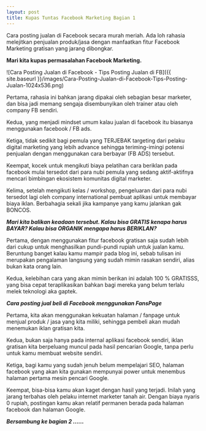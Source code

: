 ```yaml
---
layout: post
title: Kupas Tuntas Facebook Marketing Bagian 1
---
```


Cara posting jualan di Facebook secara murah meriah. Ada loh rahasia melejitkan penjualan produk/jasa dengan manfaatkan fitur Facebook Marketing gratisan yang jarang dibongkar.

**Mari kita kupas permasalahan Facebook Marketing.**

![Cara Posting Jualan di Facebook - Tips Posting Jualan di FB]({{ site.baseurl }}/images/Cara-Posting-Jualan-di-Facebook-Tips-Posting-Jualan-1024x536.png)

Pertama, rahasia ini bahkan jarang dipakai oleh sebagian besar marketer, dan bisa jadi memang sengaja disembunyikan oleh trainer atau oleh company FB sendiri.

Kedua, yang menjadi mindset umum kalau jualan di facebook itu biasanya menggunakan facebook / FB ads.

Ketiga, tidak sedikit bagi pemula yang TERJEBAK targeting dari pelaku digital marketing yang lebih advance sehingga teriming-imingi potensi penjualan dengan menggunakan cara berbayar (FB ADS) tersebut.

Keempat, kocek untuk mengikuti biaya pelatihan cara beriklan pada facebook mulai tersedot dari para nubi pemula yang sedang aktif-aktifnya mencari bimbingan ekosistem komunitas digital marketer.

Kelima, setelah mengikuti kelas / workshop, pengeluaran dari para nubi tersedot lagi oleh company international pembuat aplikasi untuk membayar biaya iklan. Berbahagia sekali jika kampanye yang kamu jalankan gak BONCOS.

***Mari kita balikan keadaan tersebut. Kalau bisa GRATIS kenapa harus BAYAR? Kalau bisa ORGANIK mengapa harus BERIKLAN?***

Pertama, dengan menggunakan fitur facebook gratisan saja sudah lebih dari cukup untuk menghasilkan pundi-pundi rupiah untuk jualan kamu. Beruntung banget kalau kamu mampir pada blog ini, sebab tulisan ini merupakan pengalaman langsung yang sudah mimin rasakan sendiri, alias bukan kata orang lain.

Kedua, kelebihan cara yang akan mimin berikan ini adalah 100 % GRATISSS, yang bisa cepat teraplikasikan bahkan bagi mereka yang belum terlalu melek teknologi aka gaptek.

***Cara posting jual beli di Facebook menggunakan FansPage***

Pertama, kita akan menggunakan kekuatan halaman / fanpage untuk menjual produk / jasa yang kita miliki, sehingga pembeli akan mudah menemukan iklan gratisan kita.

Kedua, bukan saja hanya pada internal aplikasi facebook sendiri, iklan gratisan kita berpeluang muncul pada hasil pencarian Google, tanpa perlu untuk kamu membuat website sendiri.

Ketiga, bagi kamu yang sudah jenuh belum mempelajari SEO, halaman facebook yang akan kita gunakan mempunyai power untuk menembus halaman pertama mesin pencari Google.

Keempat, bisa-bisa kamu akan kaget dengan hasil yang terjadi. Inilah yang jarang terbahas oleh pelaku internet marketer tanah air. Dengan biaya nyaris 0 rupiah, postingan kamu akan relatif permanen berada pada halaman facebook dan halaman Google.

***Bersambung ke bagian 2 ......***